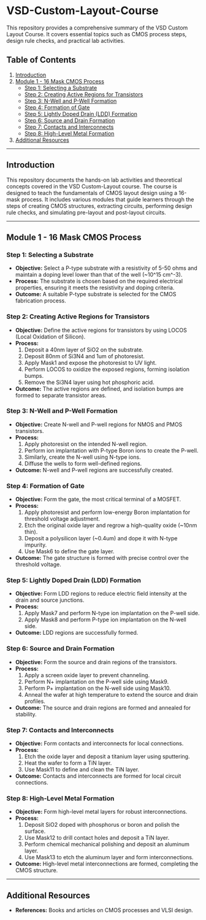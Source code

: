 # VSD-Custom-Layout-Course
This repository provides a comprehensive summary of the VSD Custom Layout Course. It covers essential topics such as CMOS process steps, design rule checks, and practical lab activities.
## Table of Contents

1. [Introduction](#introduction)
2. [Module 1 - 16 Mask CMOS Process](#module-1---16-mask-cmos-process)
   - [Step 1: Selecting a Substrate](#step-1-selecting-a-substrate)
   - [Step 2: Creating Active Regions for Transistors](#step-2-creating-active-regions-for-transistors)
   - [Step 3: N-Well and P-Well Formation](#step-3-n-well-and-p-well-formation)
   - [Step 4: Formation of Gate](#step-4-formation-of-gate)
   - [Step 5: Lightly Doped Drain (LDD) Formation](#step-5-lightly-doped-drain-ldd-formation)
   - [Step 6: Source and Drain Formation](#step-6-source-and-drain-formation)
   - [Step 7: Contacts and Interconnects](#step-7-contacts-and-interconnects)
   - [Step 8: High-Level Metal Formation](#step-8-high-level-metal-formation)
3. [Additional Resources](#Additional_Resources)

---

## Introduction

This repository documents the hands-on lab activities and theoretical concepts covered in the VSD Custom-Layout course. The course is designed to teach the fundamentals of CMOS layout design using a 16-mask process. It includes various modules that guide learners through the steps of creating CMOS structures, extracting circuits, performing design rule checks, and simulating pre-layout and post-layout circuits.

---

## Module 1 - 16 Mask CMOS Process

### Step 1: Selecting a Substrate

- **Objective:** Select a P-type substrate with a resistivity of 5-50 ohms and maintain a doping level lower than that of the well (~10^15 cm^-3).
- **Process:** The substrate is chosen based on the required electrical properties, ensuring it meets the resistivity and doping criteria.
- **Outcome:** A suitable P-type substrate is selected for the CMOS fabrication process.

### Step 2: Creating Active Regions for Transistors

- **Objective:** Define the active regions for transistors by using LOCOS (Local Oxidation of Silicon).
- **Process:**
  1. Deposit a 40nm layer of SiO2 on the substrate.
  2. Deposit 80nm of Si3N4 and 1um of photoresist.
  3. Apply Mask1 and expose the photoresist to UV light.
  4. Perform LOCOS to oxidize the exposed regions, forming isolation bumps.
  5. Remove the Si3N4 layer using hot phosphoric acid.
- **Outcome:** The active regions are defined, and isolation bumps are formed to separate transistor areas.

### Step 3: N-Well and P-Well Formation

- **Objective:** Create N-well and P-well regions for NMOS and PMOS transistors.
- **Process:**
  1. Apply photoresist on the intended N-well region.
  2. Perform ion implantation with P-type Boron ions to create the P-well.
  3. Similarly, create the N-well using N-type ions.
  4. Diffuse the wells to form well-defined regions.
- **Outcome:** N-well and P-well regions are successfully created.

### Step 4: Formation of Gate

- **Objective:** Form the gate, the most critical terminal of a MOSFET.
- **Process:**
  1. Apply photoresist and perform low-energy Boron implantation for threshold voltage adjustment.
  2. Etch the original oxide layer and regrow a high-quality oxide (~10nm thin).
  3. Deposit a polysilicon layer (~0.4um) and dope it with N-type impurity.
  4. Use Mask6 to define the gate layer.
- **Outcome:** The gate structure is formed with precise control over the threshold voltage.

### Step 5: Lightly Doped Drain (LDD) Formation

- **Objective:** Form LDD regions to reduce electric field intensity at the drain and source junctions.
- **Process:**
  1. Apply Mask7 and perform N-type ion implantation on the P-well side.
  2. Apply Mask8 and perform P-type ion implantation on the N-well side.
- **Outcome:** LDD regions are successfully formed.

### Step 6: Source and Drain Formation

- **Objective:** Form the source and drain regions of the transistors.
- **Process:**
  1. Apply a screen oxide layer to prevent channeling.
  2. Perform N+ implantation on the P-well side using Mask9.
  3. Perform P+ implantation on the N-well side using Mask10.
  4. Anneal the wafer at high temperature to extend the source and drain profiles.
- **Outcome:** The source and drain regions are formed and annealed for stability.

### Step 7: Contacts and Interconnects

- **Objective:** Form contacts and interconnects for local connections.
- **Process:**
  1. Etch the oxide layer and deposit a titanium layer using sputtering.
  2. Heat the wafer to form a TiN layer.
  3. Use Mask11 to define and clean the TiN layer.
- **Outcome:** Contacts and interconnects are formed for local circuit connections.

### Step 8: High-Level Metal Formation

- **Objective:** Form high-level metal layers for robust interconnections.
- **Process:**
  1. Deposit SiO2 doped with phosphorus or boron and polish the surface.
  2. Use Mask12 to drill contact holes and deposit a TiN layer.
  3. Perform chemical mechanical polishing and deposit an aluminum layer.
  4. Use Mask13 to etch the aluminum layer and form interconnections.
- **Outcome:** High-level metal interconnections are formed, completing the CMOS structure.

---



## Additional Resources
- **References:** Books and articles on CMOS processes and VLSI design.
